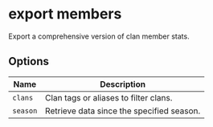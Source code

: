 # export members

Export a comprehensive version of clan member stats.

## Options

| Name     | Description                               |
| -------- | ----------------------------------------- |
| `clans`  | Clan tags or aliases to filter clans.     |
| `season` | Retrieve data since the specified season. |
